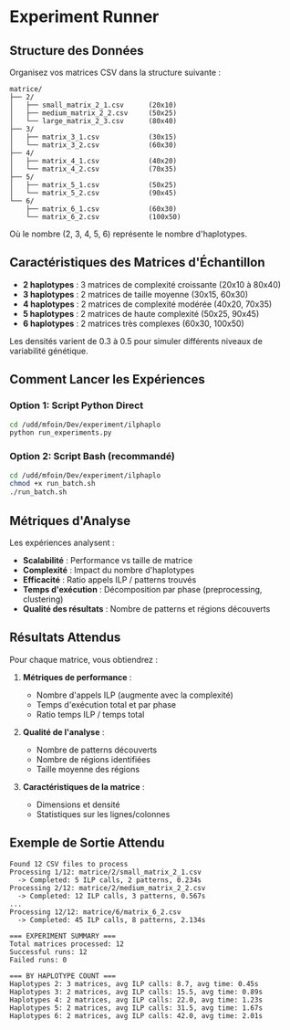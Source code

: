 # Experiment Runner

## Structure des Données

Organisez vos matrices CSV dans la structure suivante :
```
matrice/
├── 2/
│   ├── small_matrix_2_1.csv      (20x10)
│   ├── medium_matrix_2_2.csv     (50x25)
│   └── large_matrix_2_3.csv      (80x40)
├── 3/
│   ├── matrix_3_1.csv            (30x15)
│   └── matrix_3_2.csv            (60x30)
├── 4/
│   ├── matrix_4_1.csv            (40x20)
│   └── matrix_4_2.csv            (70x35)
├── 5/
│   ├── matrix_5_1.csv            (50x25)
│   └── matrix_5_2.csv            (90x45)
└── 6/
    ├── matrix_6_1.csv            (60x30)
    └── matrix_6_2.csv            (100x50)
```

Où le nombre (2, 3, 4, 5, 6) représente le nombre d'haplotypes.

## Caractéristiques des Matrices d'Échantillon

- **2 haplotypes** : 3 matrices de complexité croissante (20x10 à 80x40)
- **3 haplotypes** : 2 matrices de taille moyenne (30x15, 60x30)  
- **4 haplotypes** : 2 matrices de complexité modérée (40x20, 70x35)
- **5 haplotypes** : 2 matrices de haute complexité (50x25, 90x45)
- **6 haplotypes** : 2 matrices très complexes (60x30, 100x50)

Les densités varient de 0.3 à 0.5 pour simuler différents niveaux de variabilité génétique.

## Comment Lancer les Expériences

### Option 1: Script Python Direct

```bash
cd /udd/mfoin/Dev/experiment/ilphaplo
python run_experiments.py
```

### Option 2: Script Bash (recommandé)

```bash
cd /udd/mfoin/Dev/experiment/ilphaplo
chmod +x run_batch.sh
./run_batch.sh
```

## Métriques d'Analyse

Les expériences analysent :

- **Scalabilité** : Performance vs taille de matrice
- **Complexité** : Impact du nombre d'haplotypes  
- **Efficacité** : Ratio appels ILP / patterns trouvés
- **Temps d'exécution** : Décomposition par phase (preprocessing, clustering)
- **Qualité des résultats** : Nombre de patterns et régions découverts

## Résultats Attendus

Pour chaque matrice, vous obtiendrez :

1. **Métriques de performance** :
   - Nombre d'appels ILP (augmente avec la complexité)
   - Temps d'exécution total et par phase
   - Ratio temps ILP / temps total

2. **Qualité de l'analyse** :
   - Nombre de patterns découverts
   - Nombre de régions identifiées
   - Taille moyenne des régions

3. **Caractéristiques de la matrice** :
   - Dimensions et densité
   - Statistiques sur les lignes/colonnes

## Exemple de Sortie Attendu

```
Found 12 CSV files to process
Processing 1/12: matrice/2/small_matrix_2_1.csv
  -> Completed: 5 ILP calls, 2 patterns, 0.234s
Processing 2/12: matrice/2/medium_matrix_2_2.csv  
  -> Completed: 12 ILP calls, 3 patterns, 0.567s
...
Processing 12/12: matrice/6/matrix_6_2.csv
  -> Completed: 45 ILP calls, 8 patterns, 2.134s

=== EXPERIMENT SUMMARY ===
Total matrices processed: 12
Successful runs: 12
Failed runs: 0

=== BY HAPLOTYPE COUNT ===
Haplotypes 2: 3 matrices, avg ILP calls: 8.7, avg time: 0.45s
Haplotypes 3: 2 matrices, avg ILP calls: 15.5, avg time: 0.89s
Haplotypes 4: 2 matrices, avg ILP calls: 22.0, avg time: 1.23s
Haplotypes 5: 2 matrices, avg ILP calls: 31.5, avg time: 1.67s
Haplotypes 6: 2 matrices, avg ILP calls: 42.0, avg time: 2.01s
```
